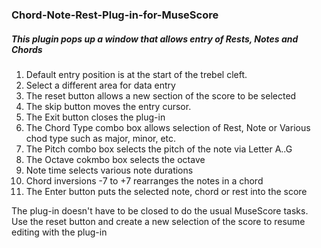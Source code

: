 ### Chord-Note-Rest-Plug-in-for-MuseScore

##### This plugin pops up a window that allows entry of Rests, Notes and Chords

1. Default entry position is at the start of the trebel cleft.
2. Select a different area for data entry
3. The reset button allows a new section of the score to be selected
4. The skip button moves the entry cursor.
5. The Exit button closes the plug-in
6. The Chord Type combo box allows selection of Rest, Note or Various chod type such as major, minor, etc.
7. The Pitch combo box selects the pitch of the note via Letter A..G 
8. The Octave cokmbo box selects the octave
9. Note time selects various note durations
10. Chord inversions -7 to +7 rearranges the notes in a chord
11. The Enter button puts the selected note, chord or rest into the score

The plug-in doesn't have to be closed to do the usual MuseScore tasks.
Use the reset button and create a new selection of the score to resume editing with the plug-in

